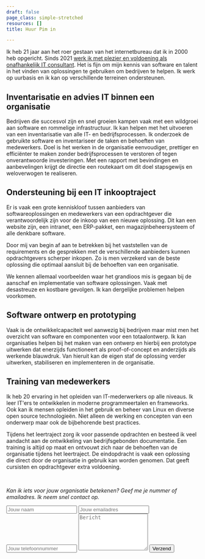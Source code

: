 ```yaml
---
draft: false
page_class: simple-stretched
resources: []
title: Huur Pim in

---
```


Ik heb 21 jaar aan het roer gestaan van het internetbureau dat ik in
2000 heb opgericht. Sinds 2021 [werk ik met plezier en voldoening als
onafhankelijk IT consultant](https://pimsnel.nl/blog/2022-01-27-ik-ga-verder-als-onafhankelijk-it-consultant/). 
Het is fijn om mijn kennis van software en talent in het vinden van oplossingen te gebruiken om 
bedrijven te helpen. Ik werk op uurbasis en ik kan op verschillende terreinen ondersteunen.

## Inventarisatie en advies IT binnen een organisatie

Bedrijven die succesvol zijn en snel groeien kampen vaak met een wildgroei aan
software en rommelige infrastructuur. Ik kan helpen met het uitvoeren van een
inventarisatie van alle IT- en bedrijfsprocessen. Ik onderzoek de
gebruikte software en inventariseer de taken en behoeften van
medewerkers. Doel is het werken in de organisatie eenvoudiger,
prettiger en efficiënter te maken zonder bedrijfsprocessen te
verstoren of tegen onverantwoorde investeringen. Met een rapport met
bevindingen en aanbevelingen krijgt de directie een routekaart om dit
doel stapsgewijs en weloverwogen te realiseren.

## Ondersteuning bij een IT inkooptraject

Er is vaak een grote kenniskloof tussen aanbieders van softwareoplossingen en
medewerkers van een opdrachtgever die verantwoordelijk zijn voor de inkoop van
een nieuwe oplossing. Dit kan een website zijn, een intranet, een
ERP-pakket, een magazijnbeheersysteem of alle denkbare software.

Door mij van begin af aan te betrekken bij het vaststellen van de
requirements en de gesprekken met de verschillende aanbieders kunnen
opdrachtgevers scherper inkopen. Zo is men verzekerd van de beste
oplossing die optimaal aansluit bij de behoeften van een
organisatie.

We kennen allemaal voorbeelden waar het grandioos mis is gegaan bij de
aanschaf en implementatie van software oplossingen. Vaak met
desastreuze en kostbare gevolgen. Ik kan dergelijke problemen helpen
voorkomen.

## Software ontwerp en prototyping

Vaak is de ontwikkelcapaciteit wel aanwezig bij bedrijven maar mist men het
overzicht van software en componenten voor een totaalontwerp. Ik kan
organisaties helpen bij het maken van een ontwerp en hierbij een prototype
uitwerken dat enerzijds functioneert als proof-of-concept en anderzijds als
werkende blauwdruk. Van hieruit kan de eigen staf de oplossing verder
uitwerken, stabiliseren en implementeren in de organisatie.

## Training van medewerkers

Ik heb 20 ervaring in het opleiden van IT-mederwerkers op alle
niveaus. Ik leer IT'ers te ontwikkelen in moderne programmeertalen en
frameworks. Ook kan ik mensen opleiden in het gebruik
en beheer van Linux en diverse open source technologieën. Niet alleen de
werking en concepten van een onderwerp maar ook de bijbehorende best practices.

Tijdens het leertraject zorg ik voor passende opdrachten en besteed ik
veel aandacht aan de ontwikkeling van bedrijfsgebonden
documentatie. Een training is altijd op maat en ontvouwt zich naar de
behoeften van de organisatie tijdens het leertraject. De eindopdracht
is vaak een oplossing die direct door de organisatie in gebruik kan
worden genomen. Dat geeft cursisten en opdrachtgever extra voldoening.

<br/>

*Kan ik iets voor jouw organisatie betekenen? Geef me je nummer of
emailadres. Ik neem snel contact op.*

<div style="max-width:600px">
<form action="POGOFORM" method="POST">
<input type="text" class="form-control mb-2" id="name" name="name" placeholder="Jouw naam">
<input type="email" class="form-control mb-2" id="email" name="email" placeholder="Jouw emailadres">
<input type="telefoon" class="form-control mb-2" id="email" name="email" placeholder="Jouw telefoonnummer">
<textarea name="message" id="message" rows="6" class="form-control mb-2" placeholder="Bericht"></textarea>
<button type="submit" value="send" class="btn btn-block btn-primary rounded">Verzend</button>
</form>
</div>